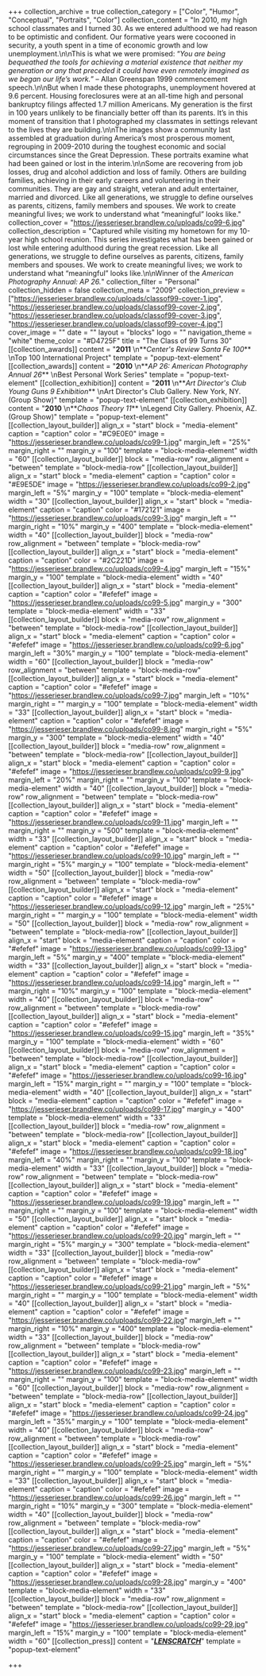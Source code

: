 +++
collection_archive = true
collection_category = ["Color", "Humor", "Conceptual", "Portraits", "Color"]
collection_content = "In 2010, my high school classmates and I turned 30. As we entered adulthood we had reason to be optimistic and confident. Our formative years were cocooned in security, a youth spent in a time of economic growth and low unemployment.\n\nThis is what we were promised: “_You are being bequeathed the tools for achieving a material existence that neither my generation or any that preceded it could have even remotely imagined as we began our life’s work._” – Allan Greenspan 1999 commencement speech.\n\nBut when I made these photographs, unemployment hovered at 9.6 percent. Housing foreclosures were at an all-time high and personal bankruptcy filings affected 1.7 million Americans. My generation is the first in 100 years unlikely to be financially better off than its parents. It’s in this moment of transition that I photographed my classmates in settings relevant to the lives they are building.\n\nThe images show a community last assembled at graduation during America’s most prosperous moment, regrouping in 2009-2010 during the toughest economic and social circumstances since the Great Depression. These portraits examine what had been gained or lost in the interim.\n\nSome are recovering from job losses, drug and alcohol addiction and loss of family. Others are building families, achieving in their early careers and volunteering in their communities. They are gay and straight, veteran and adult entertainer, married and divorced. Like all generations, we struggle to define ourselves as parents, citizens, family members and spouses. We work to create meaningful lives; we work to understand what “meaningful” looks like."
collection_cover = "https://jesserieser.brandlew.co/uploads/co99-6.jpg"
collection_description = "Captured while visiting my hometown for my 10-year high school reunion. This series investigates what has been gained or lost while entering adulthood during the great recession. Like all generations, we struggle to define ourselves as parents, citizens, family members and spouses. We work to create meaningful lives; we work to understand what “meaningful” looks like.\n\nWinner of the _American Photography Annual: AP 26._"
collection_filter = "Personal"
collection_hidden = false
collection_meta = "2009"
collection_preview = ["https://jesserieser.brandlew.co/uploads/classof99-cover-1.jpg", "https://jesserieser.brandlew.co/uploads/classof99-cover-2.jpg", "https://jesserieser.brandlew.co/uploads/classof99-cover-3.jpg", "https://jesserieser.brandlew.co/uploads/classof99-cover-4.jpg"]
cover_image = ""
date = ""
layout = "blocks"
logo = ""
navigation_theme = "white"
theme_color = "#D4725F"
title = "The Class of 99 Turns 30"
[[collection_awards]]
content = "**2011**  \n**_Center's Review Santa Fe 100_**  \nTop 100 International Project"
template = "popup-text-element"
[[collection_awards]]
content = "**2010**  \n**_AP 26: American Photography Annual 26_**  \nBest Personal Work Series"
template = "popup-text-element"
[[collection_exhibition]]
content = "**2011**  \n**_Art Director's Club Young Guns 9 Exhibition_**  \nArt Director's Club Gallery. New York, NY. (Group Show)"
template = "popup-text-element"
[[collection_exhibition]]
content = "**2010**  \n**_Chaos Theory 11_**  \nLegend City Gallery. Phoenix, AZ. (Group Show)"
template = "popup-text-element"
[[collection_layout_builder]]
align_x = "start"
block = "media-element"
caption = "caption"
color = "#C9E0E0"
image = "https://jesserieser.brandlew.co/uploads/co99-1.jpg"
margin_left = "25%"
margin_right = ""
margin_y = "100"
template = "block-media-element"
width = "60"
[[collection_layout_builder]]
block = "media-row"
row_alignment = "between"
template = "block-media-row"
[[collection_layout_builder]]
align_x = "start"
block = "media-element"
caption = "caption"
color = "#E9E5DE"
image = "https://jesserieser.brandlew.co/uploads/co99-2.jpg"
margin_left = "5%"
margin_y = "100"
template = "block-media-element"
width = "30"
[[collection_layout_builder]]
align_x = "start"
block = "media-element"
caption = "caption"
color = "#172121"
image = "https://jesserieser.brandlew.co/uploads/co99-3.jpg"
margin_left = ""
margin_right = "10%"
margin_y = "400"
template = "block-media-element"
width = "40"
[[collection_layout_builder]]
block = "media-row"
row_alignment = "between"
template = "block-media-row"
[[collection_layout_builder]]
align_x = "start"
block = "media-element"
caption = "caption"
color = "#2C221D"
image = "https://jesserieser.brandlew.co/uploads/co99-4.jpg"
margin_left = "15%"
margin_y = "100"
template = "block-media-element"
width = "40"
[[collection_layout_builder]]
align_x = "start"
block = "media-element"
caption = "caption"
color = "#efefef"
image = "https://jesserieser.brandlew.co/uploads/co99-5.jpg"
margin_y = "300"
template = "block-media-element"
width = "33"
[[collection_layout_builder]]
block = "media-row"
row_alignment = "between"
template = "block-media-row"
[[collection_layout_builder]]
align_x = "start"
block = "media-element"
caption = "caption"
color = "#efefef"
image = "https://jesserieser.brandlew.co/uploads/co99-6.jpg"
margin_left = "30%"
margin_y = "100"
template = "block-media-element"
width = "60"
[[collection_layout_builder]]
block = "media-row"
row_alignment = "between"
template = "block-media-row"
[[collection_layout_builder]]
align_x = "start"
block = "media-element"
caption = "caption"
color = "#efefef"
image = "https://jesserieser.brandlew.co/uploads/co99-7.jpg"
margin_left = "10%"
margin_right = ""
margin_y = "100"
template = "block-media-element"
width = "33"
[[collection_layout_builder]]
align_x = "start"
block = "media-element"
caption = "caption"
color = "#efefef"
image = "https://jesserieser.brandlew.co/uploads/co99-8.jpg"
margin_right = "5%"
margin_y = "300"
template = "block-media-element"
width = "40"
[[collection_layout_builder]]
block = "media-row"
row_alignment = "between"
template = "block-media-row"
[[collection_layout_builder]]
align_x = "start"
block = "media-element"
caption = "caption"
color = "#efefef"
image = "https://jesserieser.brandlew.co/uploads/co99-9.jpg"
margin_left = "20%"
margin_right = ""
margin_y = "100"
template = "block-media-element"
width = "40"
[[collection_layout_builder]]
block = "media-row"
row_alignment = "between"
template = "block-media-row"
[[collection_layout_builder]]
align_x = "start"
block = "media-element"
caption = "caption"
color = "#efefef"
image = "https://jesserieser.brandlew.co/uploads/co99-11.jpg"
margin_left = ""
margin_right = ""
margin_y = "500"
template = "block-media-element"
width = "33"
[[collection_layout_builder]]
align_x = "start"
block = "media-element"
caption = "caption"
color = "#efefef"
image = "https://jesserieser.brandlew.co/uploads/co99-10.jpg"
margin_left = ""
margin_right = "5%"
margin_y = "100"
template = "block-media-element"
width = "50"
[[collection_layout_builder]]
block = "media-row"
row_alignment = "between"
template = "block-media-row"
[[collection_layout_builder]]
align_x = "start"
block = "media-element"
caption = "caption"
color = "#efefef"
image = "https://jesserieser.brandlew.co/uploads/co99-12.jpg"
margin_left = "25%"
margin_right = ""
margin_y = "100"
template = "block-media-element"
width = "50"
[[collection_layout_builder]]
block = "media-row"
row_alignment = "between"
template = "block-media-row"
[[collection_layout_builder]]
align_x = "start"
block = "media-element"
caption = "caption"
color = "#efefef"
image = "https://jesserieser.brandlew.co/uploads/co99-13.jpg"
margin_left = "5%"
margin_y = "400"
template = "block-media-element"
width = "33"
[[collection_layout_builder]]
align_x = "start"
block = "media-element"
caption = "caption"
color = "#efefef"
image = "https://jesserieser.brandlew.co/uploads/co99-14.jpg"
margin_left = ""
margin_right = "10%"
margin_y = "100"
template = "block-media-element"
width = "40"
[[collection_layout_builder]]
block = "media-row"
row_alignment = "between"
template = "block-media-row"
[[collection_layout_builder]]
align_x = "start"
block = "media-element"
caption = "caption"
color = "#efefef"
image = "https://jesserieser.brandlew.co/uploads/co99-15.jpg"
margin_left = "35%"
margin_y = "100"
template = "block-media-element"
width = "60"
[[collection_layout_builder]]
block = "media-row"
row_alignment = "between"
template = "block-media-row"
[[collection_layout_builder]]
align_x = "start"
block = "media-element"
caption = "caption"
color = "#efefef"
image = "https://jesserieser.brandlew.co/uploads/co99-16.jpg"
margin_left = "15%"
margin_right = ""
margin_y = "100"
template = "block-media-element"
width = "40"
[[collection_layout_builder]]
align_x = "start"
block = "media-element"
caption = "caption"
color = "#efefef"
image = "https://jesserieser.brandlew.co/uploads/co99-17.jpg"
margin_y = "400"
template = "block-media-element"
width = "33"
[[collection_layout_builder]]
block = "media-row"
row_alignment = "between"
template = "block-media-row"
[[collection_layout_builder]]
align_x = "start"
block = "media-element"
caption = "caption"
color = "#efefef"
image = "https://jesserieser.brandlew.co/uploads/co99-18.jpg"
margin_left = "40%"
margin_right = ""
margin_y = "100"
template = "block-media-element"
width = "33"
[[collection_layout_builder]]
block = "media-row"
row_alignment = "between"
template = "block-media-row"
[[collection_layout_builder]]
align_x = "start"
block = "media-element"
caption = "caption"
color = "#efefef"
image = "https://jesserieser.brandlew.co/uploads/co99-19.jpg"
margin_left = ""
margin_right = ""
margin_y = "100"
template = "block-media-element"
width = "50"
[[collection_layout_builder]]
align_x = "start"
block = "media-element"
caption = "caption"
color = "#efefef"
image = "https://jesserieser.brandlew.co/uploads/co99-20.jpg"
margin_left = ""
margin_right = "5%"
margin_y = "300"
template = "block-media-element"
width = "33"
[[collection_layout_builder]]
block = "media-row"
row_alignment = "between"
template = "block-media-row"
[[collection_layout_builder]]
align_x = "start"
block = "media-element"
caption = "caption"
color = "#efefef"
image = "https://jesserieser.brandlew.co/uploads/co99-21.jpg"
margin_left = "5%"
margin_right = ""
margin_y = "100"
template = "block-media-element"
width = "40"
[[collection_layout_builder]]
align_x = "start"
block = "media-element"
caption = "caption"
color = "#efefef"
image = "https://jesserieser.brandlew.co/uploads/co99-22.jpg"
margin_left = ""
margin_right = "10%"
margin_y = "400"
template = "block-media-element"
width = "33"
[[collection_layout_builder]]
block = "media-row"
row_alignment = "between"
template = "block-media-row"
[[collection_layout_builder]]
align_x = "start"
block = "media-element"
caption = "caption"
color = "#efefef"
image = "https://jesserieser.brandlew.co/uploads/co99-23.jpg"
margin_left = ""
margin_right = ""
margin_y = "100"
template = "block-media-element"
width = "60"
[[collection_layout_builder]]
block = "media-row"
row_alignment = "between"
template = "block-media-row"
[[collection_layout_builder]]
align_x = "start"
block = "media-element"
caption = "caption"
color = "#efefef"
image = "https://jesserieser.brandlew.co/uploads/co99-24.jpg"
margin_left = "35%"
margin_y = "100"
template = "block-media-element"
width = "40"
[[collection_layout_builder]]
block = "media-row"
row_alignment = "between"
template = "block-media-row"
[[collection_layout_builder]]
align_x = "start"
block = "media-element"
caption = "caption"
color = "#efefef"
image = "https://jesserieser.brandlew.co/uploads/co99-25.jpg"
margin_left = "5%"
margin_right = ""
margin_y = "100"
template = "block-media-element"
width = "33"
[[collection_layout_builder]]
align_x = "start"
block = "media-element"
caption = "caption"
color = "#efefef"
image = "https://jesserieser.brandlew.co/uploads/co99-26.jpg"
margin_left = ""
margin_right = "10%"
margin_y = "300"
template = "block-media-element"
width = "40"
[[collection_layout_builder]]
block = "media-row"
row_alignment = "between"
template = "block-media-row"
[[collection_layout_builder]]
align_x = "start"
block = "media-element"
caption = "caption"
color = "#efefef"
image = "https://jesserieser.brandlew.co/uploads/co99-27.jpg"
margin_left = "5%"
margin_y = "100"
template = "block-media-element"
width = "50"
[[collection_layout_builder]]
align_x = "start"
block = "media-element"
caption = "caption"
color = "#efefef"
image = "https://jesserieser.brandlew.co/uploads/co99-28.jpg"
margin_y = "400"
template = "block-media-element"
width = "33"
[[collection_layout_builder]]
block = "media-row"
row_alignment = "between"
template = "block-media-row"
[[collection_layout_builder]]
align_x = "start"
block = "media-element"
caption = "caption"
color = "#efefef"
image = "https://jesserieser.brandlew.co/uploads/co99-29.jpg"
margin_left = "15%"
margin_y = "100"
template = "block-media-element"
width = "60"
[[collection_press]]
content = "[**_LENSCRATCH_**](http://lenscratch.com/2011/06/jesse-rieser-2/)"
template = "popup-text-element"

+++
